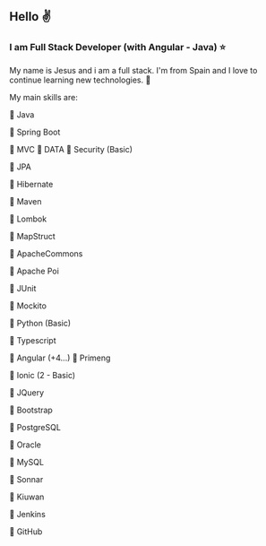## Hello :v:

### I am Full Stack Developer (with Angular - Java) :star:

My name is Jesus and i am a full stack. I'm from Spain and I love to continue learning new technologies. :sparkling_heart:

My main skills are:

:red_circle: Java

:large_blue_diamond: Spring Boot
	
:small_orange_diamond: MVC
:small_orange_diamond: DATA
:small_orange_diamond: Security (Basic)

:large_blue_diamond: JPA

:large_blue_diamond: Hibernate

:large_blue_diamond: Maven

:large_blue_diamond: Lombok

:large_blue_diamond: MapStruct

:large_blue_diamond: ApacheCommons

:large_blue_diamond: Apache Poi

:large_blue_diamond: JUnit

:large_blue_diamond: Mockito
	
:red_circle: Python (Basic)

:red_circle: Typescript

:large_blue_diamond: Angular  (+4...)
:small_orange_diamond: Primeng

:large_blue_diamond: Ionic  (2 - Basic)

:large_blue_diamond: JQuery

:large_blue_diamond: Bootstrap
	

:red_circle: PostgreSQL

:red_circle: Oracle

:red_circle: MySQL

:red_circle: Sonnar

:red_circle: Kiuwan

:red_circle: Jenkins

:large_blue_diamond: GitHub



